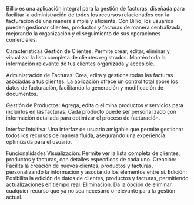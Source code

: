 
Billio es una aplicación integral para la gestión de facturas, diseñada para facilitar la administración de todos los recursos relacionados con la facturación de una manera simple y eficiente. Con Billio, los usuarios pueden gestionar clientes, productos y facturas de manera centralizada, mejorando la organización y el seguimiento de sus operaciones comerciales.

Características
Gestión de Clientes: Permite crear, editar, eliminar y visualizar la lista completa de clientes registrados. Mantén toda la información relevante de tus clientes organizada y accesible.

Administración de Facturas: Crea, edita y gestiona todas las facturas asociadas a tus clientes. La aplicación ofrece un control total sobre los datos de facturación, facilitando la generación y modificación de documentos.

Gestión de Productos: Agrega, edita o elimina productos y servicios para incluirlos en las facturas. Cada producto puede ser personalizado con información detallada para optimizar el proceso de facturación.

Interfaz Intuitiva: Una interfaz de usuario amigable que permite gestionar todos los recursos de manera fluida, asegurando una experiencia optimizada para el usuario.

Funcionalidades
Visualización: Permite ver la lista completa de clientes, productos y facturas, con detalles específicos de cada uno.
Creación: Facilita la creación de nuevos clientes, productos y facturas, personalizando la información y asociando los elementos entre sí.
Edición: Posibilita la edición de datos de clientes, productos y facturas, permitiendo actualizaciones en tiempo real.
Eliminación: Da la opción de eliminar cualquier recurso que ya no sea necesario o relevante para la gestión actual.